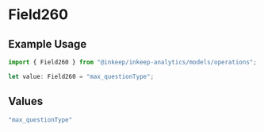 # Field260

## Example Usage

```typescript
import { Field260 } from "@inkeep/inkeep-analytics/models/operations";

let value: Field260 = "max_questionType";
```

## Values

```typescript
"max_questionType"
```